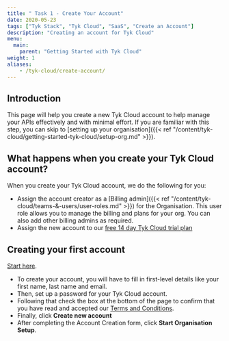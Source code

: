 ```yaml
---
title: " Task 1 - Create Your Account"
date: 2020-05-23
tags: ["Tyk Stack", "Tyk Cloud", "SaaS", "Create an Account"]
description: "Creating an account for Tyk Cloud"
menu:
  main:
    parent: "Getting Started with Tyk Cloud"
weight: 1
aliases:
    - /tyk-cloud/create-account/
---
```


## Introduction

This page will help you create a new Tyk Cloud account to help manage your APIs effectively and with minimal effort. If you are familiar with this step, you can skip to [setting up your organisation]({{< ref "/content/tyk-cloud/getting-started-tyk-cloud/setup-org.md" >}}).

## What happens when you create your Tyk Cloud account?

When you create your Tyk Cloud account, we do the following for you:

* Assign the account creator as a [Billing admin]({{< ref "/content/tyk-cloud/teams-&-users/user-roles.md" >}}) for the Organisation. This user role allows you to manage the billing and plans for your org. You can also add other billing admins as required.
* Assign the new account to our [free 14 day Tyk Cloud trial plan](/docs/tyk-cloud/account-billing/plans/#14-day-trial)

## Creating your first account

[Start here](https://account.cloud-ara.tyk.io/signup).

* To create your account, you will have to fill in first-level details like your first name, last name and email.
* Then, set up a password for your Tyk Cloud account.
* Following that check the box at the bottom of the page to confirm that you have read and accepted our [Terms and Conditions](https://tyk.io/software-as-a-service-agreement/).
* Finally, click **Create new account**
* After completing the Account Creation form, click **Start Organisation Setup**.